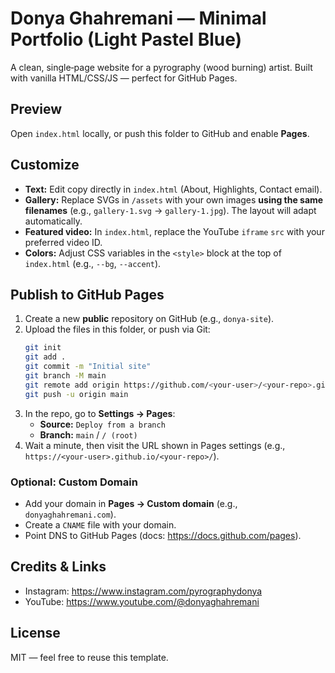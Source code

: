 # Donya Ghahremani — Minimal Portfolio (Light Pastel Blue)

A clean, single‑page website for a pyrography (wood burning) artist. Built with vanilla HTML/CSS/JS — perfect for GitHub Pages.

## Preview

Open `index.html` locally, or push this folder to GitHub and enable **Pages**.

## Customize

- **Text:** Edit copy directly in `index.html` (About, Highlights, Contact email).
- **Gallery:** Replace SVGs in `/assets` with your own images **using the same filenames** (e.g., `gallery-1.svg` → `gallery-1.jpg`). The layout will adapt automatically.
- **Featured video:** In `index.html`, replace the YouTube `iframe` `src` with your preferred video ID.
- **Colors:** Adjust CSS variables in the `<style>` block at the top of `index.html` (e.g., `--bg`, `--accent`).

## Publish to GitHub Pages

1. Create a new **public** repository on GitHub (e.g., `donya-site`).
2. Upload the files in this folder, or push via Git:
   ```bash
   git init
   git add .
   git commit -m "Initial site"
   git branch -M main
   git remote add origin https://github.com/<your-user>/<your-repo>.git
   git push -u origin main
   ```
3. In the repo, go to **Settings → Pages**:
   - **Source:** `Deploy from a branch`
   - **Branch:** `main` / `/ (root)`
4. Wait a minute, then visit the URL shown in Pages settings (e.g., `https://<your-user>.github.io/<your-repo>/`).

### Optional: Custom Domain
- Add your domain in **Pages → Custom domain** (e.g., `donyaghahremani.com`).
- Create a `CNAME` file with your domain.
- Point DNS to GitHub Pages (docs: https://docs.github.com/pages).

## Credits & Links
- Instagram: https://www.instagram.com/pyrographydonya
- YouTube: https://www.youtube.com/@donyaghahremani

## License
MIT — feel free to reuse this template.
